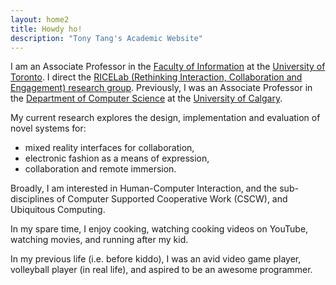 ```yaml
---
layout: home2
title: Howdy ho!
description: "Tony Tang's Academic Website"
---
```


I am an Associate Professor in the [Faculty of Information]() at the [University of Toronto](). I direct the [RICELab (Rethinking Interaction, Collaboration and Engagement) research group](http://ricelab.cpsc.ucalgary.ca/). Previously, I was an Associate Professor in the [Department of Computer Science](http://www.cpsc.ucalgary.ca/) at the [University of Calgary](http://ucalgary.ca/). 

My current research explores the design, implementation and evaluation of novel systems for:
* mixed reality interfaces for collaboration,
* electronic fashion as a means of expression,
* collaboration and remote immersion.

Broadly, I am interested in Human-Computer Interaction, and the sub-disciplines of Computer Supported Cooperative Work (CSCW), and Ubiquitous Computing.

In my spare time, I enjoy cooking, watching cooking videos on YouTube, watching movies, and running after my kid.

In my previous life (i.e. before kiddo), I was an avid video game player, volleyball player (in real life), and aspired to be an awesome programmer.